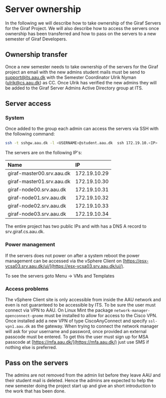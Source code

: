 # Server ownership

In the following we will describe how to take ownership of the Giraf Servers for
the Giraf Project. We will also describe how to access the servers once ownership
has been transferred and how to pass on the servers to a new semester of Giraf Developers.

## Ownership transfer

Once a new semester needs to take ownership of the servers for the Giraf project
an email with the new admins student mails must be send to [support@its.aau.dk](mailto:support@its.aau.dk)
with the Semester Coordinator Ulrik Nyman ([ulrik@cs.aau.dk](mailto:ulrik@cs.aau.dk))
as CC. Once Ulrik has verified the new admins they will be added to the Giraf Server
Admins Active Directory group at ITS.

## Server access

### System

Once added to the group each admin can access the servers via SSH with the following
command:

```bash
ssh -t sshgw.aau.dk -l <USERNAME>@student.aau.dk  ssh 172.19.10.<IP>
```

The servers are on the following IP's:

|Name | IP |
|:----|:---|
| giraf-master00.srv.aau.dk | 172.19.10.29 |
| giraf-master01.srv.aau.dk | 172.19.10.30 |
| giraf-node00.srv.aau.dk   | 172.19.10.31 |
| giraf-node01.srv.aau.dk   | 172.19.10.32 |
| giraf-node02.srv.aau.dk   | 172.19.10.33 |
| giraf-node03.srv.aau.dk   | 172.19.10.34 |

The entire project has two public IPs and with has a DNS A record to srv.giraf.cs.aau.dk.

### Power management

If the servers does not power on after a system reboot the power management can
be accessed via the vSphere Client on [https://esx-vcsa03.srv.aau.dk/ui/](https://esx-vcsa03.srv.aau.dk/ui/).

To see the servers goto Menu -> VMs and Templates

### Access problems

The vSphere Client site is only accessible from inside the AAU network and even
is not guaranteed to be accessible by ITS. To be sure the user must connect via
VPN to AAU. On Linux Mint the package ```network-manager-openconnect-gnome``` must
be installed to allow for access to the Cisco VPN. Once installed add a new VPN
of type CiscoAnyConnect and specify ```ssl-vpn1.aau.dk``` as the gateway. When trying
to connect the network manager will ask for your username and password, once provided
an external passcode must be entered. To get this the user must sign up for MSA
passcode at [https://mfa.aau.dk/](https://mfa.aau.dk/) just use SMS if nothing else
is preferred.

## Pass on the servers

The admins are not removed from the admin list before they leave AAU and their
student mail is deleted. Hence the admins are expected to help the new semester
doing the project start up and give an short introduction to the work that has been
done.
